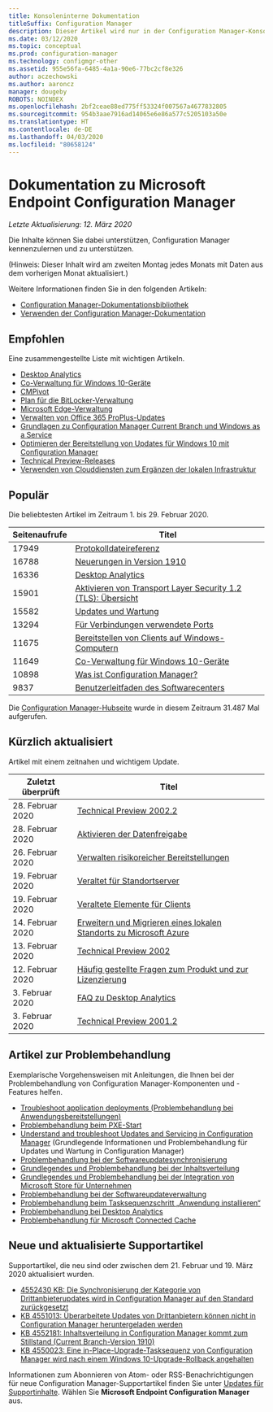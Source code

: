 ```yaml
---
title: Konsoleninterne Dokumentation
titleSuffix: Configuration Manager
description: Dieser Artikel wird nur in der Configuration Manager-Konsole angezeigt.
ms.date: 03/12/2020
ms.topic: conceptual
ms.prod: configuration-manager
ms.technology: configmgr-other
ms.assetid: 955e56fa-6485-4a1a-90e6-77bc2cf8e326
author: aczechowski
ms.author: aaroncz
manager: dougeby
ROBOTS: NOINDEX
ms.openlocfilehash: 2bf2ceae88ed775ff53324f007567a4677832805
ms.sourcegitcommit: 954b3aae7916ad14065e6e86a577c5205103a50e
ms.translationtype: HT
ms.contentlocale: de-DE
ms.lasthandoff: 04/03/2020
ms.locfileid: "80658124"
---
```

<!-- 
- Feature 1357546
- This page displays in-console, under the Community workspace, Documentation node. 
- Don't use any relative links; must be full https://docs.microsoft.com and language neutral
- Process: https://microsoft.sharepoint.com/teams/ConfigMgr/Documents/ContentPub/Data%20collection%20process%20for%20Feature%201357546%20In-console%20documentation.docx?web=1
-->

# <a name="microsoft-endpoint-configuration-manager-documentation"></a>Dokumentation zu Microsoft Endpoint Configuration Manager

*Letzte Aktualisierung: 12. März 2020*

Die Inhalte können Sie dabei unterstützen, Configuration Manager kennenzulernen und zu unterstützen.

(Hinweis: Dieser Inhalt wird am zweiten Montag jedes Monats mit Daten aus dem vorherigen Monat aktualisiert.)

Weitere Informationen finden Sie in den folgenden Artikeln:

- [Configuration Manager-Dokumentationsbibliothek](https://docs.microsoft.com/configmgr)  
- [Verwenden der Configuration Manager-Dokumentation](https://docs.microsoft.com/configmgr/core/understand/use-docs)

## <a name="recommended"></a>Empfohlen

Eine zusammengestellte Liste mit wichtigen Artikeln.

- [Desktop Analytics](https://docs.microsoft.com/configmgr/desktop-analytics/overview)
- [Co-Verwaltung für Windows 10-Geräte](https://docs.microsoft.com/configmgr/comanage/overview)  
- [CMPivot](https://docs.microsoft.com/configmgr/core/servers/manage/cmpivot)  
- [Plan für die BitLocker-Verwaltung](https://docs.microsoft.com/configmgr/protect/plan-design/bitlocker-management)  
- [Microsoft Edge-Verwaltung](https://docs.microsoft.com/configmgr/apps/deploy-use/deploy-edge)  
- [Verwalten von Office 365 ProPlus-Updates](https://docs.microsoft.com/configmgr/sum/deploy-use/manage-office-365-proplus-updates)  
- [Grundlagen zu Configuration Manager Current Branch und Windows as a Service](https://docs.microsoft.com/configmgr/core/understand/configuration-manager-and-windows-as-service)
- [Optimieren der Bereitstellung von Updates für Windows 10 mit Configuration Manager](https://docs.microsoft.com/configmgr/sum/deploy-use/optimize-windows-10-update-delivery)
- [Technical Preview-Releases](https://docs.microsoft.com/configmgr/core/get-started/technical-preview)
- [Verwenden von Clouddiensten zum Ergänzen der lokalen Infrastruktur](https://docs.microsoft.com/configmgr/core/understand/use-cloud-services)

## <a name="trending"></a>Populär

Die beliebtesten Artikel im Zeitraum 1. bis 29. Februar 2020.

| Seitenaufrufe | Titel |
|------------|-------|
| 17949 | [Protokolldateireferenz](https://docs.microsoft.com/configmgr/core/plan-design/hierarchy/log-files) |
| 16788 | [Neuerungen in Version 1910](https://docs.microsoft.com/configmgr/core/plan-design/changes/whats-new-in-version-1910) |
| 16336 | [Desktop Analytics](https://docs.microsoft.com/configmgr/desktop-analytics/overview) |
| 15901 | [Aktivieren von Transport Layer Security 1.2 (TLS): Übersicht](https://docs.microsoft.com/configmgr/core/plan-design/security/enable-tls-1-2) |
| 15582 | [Updates und Wartung](https://docs.microsoft.com/configmgr/core/servers/manage/updates) |
| 13294 | [Für Verbindungen verwendete Ports](https://docs.microsoft.com/configmgr/core/plan-design/hierarchy/ports) |
| 11675 | [Bereitstellen von Clients auf Windows-Computern](https://docs.microsoft.com/configmgr/core/clients/deploy/deploy-clients-to-windows-computers) |
| 11649 | [Co-Verwaltung für Windows 10-Geräte](https://docs.microsoft.com/configmgr/comanage/overview) |
| 10898 | [Was ist Configuration Manager?](https://docs.microsoft.com/configmgr/core/understand/introduction) |
| 9837 | [Benutzerleitfaden des Softwarecenters](https://docs.microsoft.com/configmgr/core/understand/software-center) |

Die [Configuration Manager-Hubseite](https://docs.microsoft.com/configmgr/) wurde in diesem Zeitraum 31.487 Mal aufgerufen.

## <a name="recently-updated"></a>Kürzlich aktualisiert

Artikel mit einem zeitnahen und wichtigem Update.

| Zuletzt überprüft | Titel |
|---------------|-------|
| 28. Februar 2020 | [Technical Preview 2002.2](https://docs.microsoft.com/configmgr/core/get-started/2020/technical-preview-2002-2) |
| 28. Februar 2020 | [Aktivieren der Datenfreigabe](https://docs.microsoft.com/configmgr/desktop-analytics/enable-data-sharing) |
| 26. Februar 2020 | [Verwalten risikoreicher Bereitstellungen](https://docs.microsoft.com/configmgr/core/servers/manage/settings-to-manage-high-risk-deployments) |
| 19. Februar 2020 | [Veraltet für Standortserver](https://docs.microsoft.com/configmgr/core/plan-design/changes/deprecated/removed-and-deprecated-server) |
| 19. Februar 2020 | [Veraltete Elemente für Clients](https://docs.microsoft.com/configmgr/core/plan-design/changes/deprecated/removed-and-deprecated-client) |
| 14. Februar 2020 | [Erweitern und Migrieren eines lokalen Standorts zu Microsoft Azure](https://docs.microsoft.com/configmgr/core/support/azure-migration-tool) |
| 13. Februar 2020 | [Technical Preview 2002](https://docs.microsoft.com/configmgr/core/get-started/2020/technical-preview-2002) |
| 12. Februar 2020 | [Häufig gestellte Fragen zum Produkt und zur Lizenzierung](https://docs.microsoft.com/configmgr/core/understand/product-and-licensing-faq) |
| 3\. Februar 2020 | [FAQ zu Desktop Analytics](https://docs.microsoft.com/configmgr/desktop-analytics/faq) |
| 3\. Februar 2020 | [Technical Preview 2001.2](https://docs.microsoft.com/configmgr/core/get-started/2020/technical-preview-2001-2) |

## <a name="troubleshooting-articles"></a>Artikel zur Problembehandlung

Exemplarische Vorgehensweisen mit Anleitungen, die Ihnen bei der Problembehandlung von Configuration Manager-Komponenten und -Features helfen.

- [Troubleshoot application deployments (Problembehandlung bei Anwendungsbereitstellungen)](https://docs.microsoft.com/configmgr/apps/understand/app-deployment-technical-reference)
- [Problembehandlung beim PXE-Start](https://support.microsoft.com/help/4468612)
- [Understand and troubleshoot Updates and Servicing in Configuration Manager](https://support.microsoft.com/help/4490424) (Grundlegende Informationen und Problembehandlung für Updates und Wartung in Configuration Manager)
- [Problembehandlung bei der Softwareupdatesynchronisierung](https://support.microsoft.com/help/10059)
- [Grundlegendes und Problembehandlung bei der Inhaltsverteilung](https://support.microsoft.com/help/4482728)
- [Grundlegendes und Problembehandlung bei der Integration von Microsoft Store für Unternehmen](https://docs.microsoft.com/configmgr/apps/deploy-use/troubleshoot-microsoft-store-for-business-integration)
- [Problembehandlung bei der Softwareupdateverwaltung](https://support.microsoft.com/help/10680)
- [Problembehandlung beim Tasksequenzschritt „Anwendung installieren“](https://support.microsoft.com/help/18408/)
- [Problembehandlung bei Desktop Analytics](https://docs.microsoft.com/configmgr/desktop-analytics/troubleshooting)
- [Problembehandlung für Microsoft Connected Cache](https://docs.microsoft.com/configmgr/core/servers/deploy/configure/troubleshoot-microsoft-connected-cache)

## <a name="new-and-updated-support-articles"></a>Neue und aktualisierte Supportartikel

Supportartikel, die neu sind oder zwischen dem 21. Februar und 19. März 2020 aktualisiert wurden.

- [4552430 KB: Die Synchronisierung der Kategorie von Drittanbieterupdates wird in Configuration Manager auf den Standard zurückgesetzt](https://support.microsoft.com/help/4552430)
- [KB 4551013: Überarbeitete Updates von Drittanbietern können nicht in Configuration Manager heruntergeladen werden](https://support.microsoft.com/help/4551013)
- [KB 4552181: Inhaltsverteilung in Configuration Manager kommt zum Stillstand (Current Branch-Version 1910)](https://support.microsoft.com/help/4552181)
- [KB 4550023: Eine in-Place-Upgrade-Tasksequenz von Configuration Manager wird nach einem Windows 10-Upgrade-Rollback angehalten](https://support.microsoft.com/help/4550023)

Informationen zum Abonnieren von Atom- oder RSS-Benachrichtigungen für neue Configuration Manager-Supportartikel finden Sie unter [Updates für Supportinhalte](https://support.microsoft.com/help/4089498/). Wählen Sie **Microsoft Endpoint Configuration Manager** aus.
